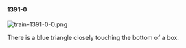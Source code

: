 #### 1391-0
![train-1391-0-0.png](https://github.com/lil-lab/nlvr/raw/master/nlvr/train/images/38/train-1391-0-0.png "train-1391-0-0.png")

There is a blue triangle closely touching the bottom of a box.
